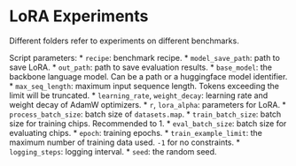 # LoRA Experiments
Different folders refer to experiments on different benchmarks.

Script parameters:
    * `recipe`: benchmark recipe.
    * `model_save_path`: path to save LoRA.
    * `out_path`: path to save evaluation results.
    * `base_model`: the backbone language model. Can be a path or a huggingface model identifier.
    * `max_seq_length`: maximum input sequence length. Tokens exceeding the limit will be truncated.
    * `learning_rate`, `weight_decay`: learning rate and weight decay of AdamW optimizers.
    * `r`, `lora_alpha`: parameters for LoRA.
    * `process_batch_size`: batch size of `datasets.map`.
    * `train_batch_size`: batch size for training chips. Recommended to 1.
    * `eval_batch_size`: batch size for evaluating chips.
    * `epoch`: training epochs.
    * `train_example_limit`: the maximum number of training data used. `-1` for no constraints.
    * `logging_steps`: logging interval.
    * `seed`: the random seed.
